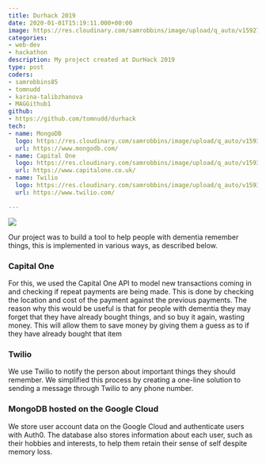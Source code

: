 ```yaml
---
title: Durhack 2019
date: 2020-01-01T15:19:11.000+00:00
image: https://res.cloudinary.com/samrobbins/image/upload/q_auto/v1592764375/logo19_feyze9.svg
categories:
- web-dev
- hackathon
description: My project created at DurHack 2019
type: post
coders:
- samrobbins85
- tomnudd
- karina-talibzhanova
- MAGGithub1
github:
- https://github.com/tomnudd/durhack
tech:
- name: MongoDB
  logo: https://res.cloudinary.com/samrobbins/image/upload/q_auto/v1593368862/MongoDB-Logo_gq5otw.svg
  url: https://www.mongodb.com/
- name: Capital One
  logo: https://res.cloudinary.com/samrobbins/image/upload/q_auto/v1593368806/capital-one-2_zhtqjq.svg
  url: https://www.capitalone.co.uk/
- name: Twilio
  logo: https://res.cloudinary.com/samrobbins/image/upload/q_auto/v1593368747/twilio-2_rqhhfg.svg
  url: https://www.twilio.com/

---
```

![](https://res.cloudinary.com/samrobbins/image/upload/v1591793300/images/portfolio/images_portfolio_durhack2019_pyn6xr.png)

Our project was to build a tool to help people with dementia remember things, this is implemented in various ways, as described below.

### Capital One

For this, we used the Capital One API to model new transactions coming in and checking if repeat payments are being made. This is done by checking the location and cost of the payment against the previous payments. The reason why this would be useful is that for people with dementia they may forget that they have already bought things, and so buy it again, wasting money. This will allow them to save money by giving them a guess as to if they have already bought that item

### Twilio

We use Twilio to notify the person about important things they should remember. We simplified this process by creating a one-line solution to sending a message through Twilio to any phone number.

### MongoDB hosted on the Google Cloud

We store user account data on the Google Cloud and authenticate users with Auth0. The database also stores information about each user, such as their hobbies and interests, to help them retain their sense of self despite memory loss.